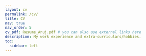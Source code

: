 ```yaml
---
layout: cv
permalink: /cv/
title: CV
nav: true
nav_order: 5
cv_pdf: Resume_Anuj.pdf # you can also use external links here
description: My work experience and extra-curriculars/hobbies.
toc:
  sidebar: left
---
```

